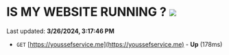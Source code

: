 # IS MY WEBSITE RUNNING ? [![](https://img.shields.io/static/v1?label=Sponsor&message=%E2%9D%A4&logo=GitHub&color=%23fe8e86)](https://github.com/sponsors/<username>)

Last updated: **3/26/2024, 3:17:46 PM**

- `GET` [https://youssefservice.me](https://youssefservice.me) - **Up** (178ms)
